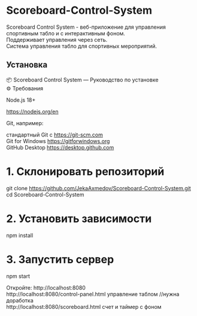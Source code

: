 # Scoreboard-Control-System
Scoreboard Control System - веб-приложение для управления спортивным табло и с интерактивным фоном.  
Поддерживает управления через сеть.  
Система управления табло для спортивных мероприятий.

## Установка

📦 Scoreboard Control System — Руководство по установке  
⚙️ Требования

Node.js 18+  

https://nodejs.org/en

Git, например:

стандартный Git с https://git-scm.com  
Git for Windows  https://gitforwindows.org  
GitHub Desktop https://desktop.github.com

# 1. Склонировать репозиторий
git clone https://github.com/JekaAxmedov/Scoreboard-Control-System.git  
cd Scoreboard-Control-System

# 2. Установить зависимости
npm install

# 3. Запустить сервер
npm start

Откройте: http://localhost:8080  
http://localhost:8080/control-panel.html управление таблом //нужна доработка  
http://localhost:8080/scoreboard.html счет и таймер с фоном
